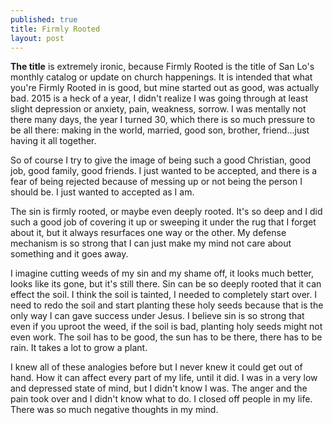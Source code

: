 ```yaml
---
published: true
title: Firmly Rooted
layout: post
---
```

<b>The title</b> is extremely ironic, because Firmly Rooted is the title of San Lo's monthly catalog or update on church happenings. It is intended that what you're Firmly Rooted in is good, but mine started out as good, was actually bad. 2015 is a heck of a year, I didn't realize I was going through at least slight depression or anxiety, pain, weakness, sorrow. I was mentally not there many days, the year I turned 30, which there is so much pressure to be all there: making in the world, married, good son, brother, friend...just having it all together. 
<p>
So of course I try to give the image of being such a good Christian, good job, good family, good friends. I just wanted to be accepted, and there is a fear of being rejected because of messing up or not being the person I should be. I just wanted to accepted as I am. 

The sin is firmly rooted, or maybe even deeply rooted. It's so deep and I did such a good job of covering it up or sweeping it under the rug that I forget about it, but it always resurfaces one way or the other. My defense mechanism is so strong that I can just make my mind not care about something and it goes away.

I imagine cutting weeds of my sin and my shame off, it looks much better, looks like its gone, but it's still there. Sin can be so deeply rooted that it can effect the soil. I think the soil is tainted, I needed to completely start over. I need to redo the soil and start planting these holy seeds because that is the only way I can gave success under Jesus. I believe sin is so strong that even if you uproot the weed, if the soil is bad, planting holy seeds might not even work. The soil has to be good, the sun has to be there, there has to be rain. It takes a lot to grow a plant. 

I knew all of these analogies before but I never knew it could get out of hand. How it can affect every part of my life, until it did. I was in a very low and depressed state of mind, but I didn't know I was. The anger and the pain took over and I didn't know what to do. I closed off people in my life. There was so much negative thoughts in my  mind.
